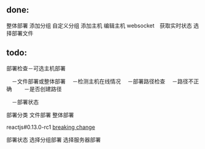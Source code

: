 ## done:
整体部署
添加分组
自定义分组
添加主机
编辑主机
websocket　获取实时状态
选择部署文件

## todo:
部署检查－可选主机部署

　－文件部署或整体部署
　－检测主机在线情况
　－部署路径检查
　－路径不正确
　　－是否创建路径

　－部署状态


部署分类
  文件部署
  整体部署

reactjs#0.13.0-rc1 [breaking change](http://facebook.github.io/react/blog/2015/02/24/react-v0.13-rc1.html)


部署状态
选择分组部署
选择服务器部署